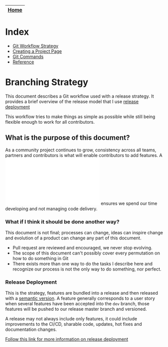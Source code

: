 | [Home](README.md)|
|-----|

# Index
- [Git Workflow Strategy](gitflow.md)
- [Creating a Project Page](gitpage.md)
- [Git Commands](gitcmds.md)
- [Reference](reference.md)

# Branching Strategy

This document describes a Git workflow used with a release strategy.  It 
provides a brief overview of the release model that I use
[release deployment](develop-release-deploy.md) 

This workflow tries to make things as simple as possible while still being
flexible enough to work for all contributors.

## What is the purpose of this document?

As a community project continues to grow, consistency across all teams, 
partners and contributors is what will enable contributors to add features.
A ![synchronous workflow](develop-release-deploy.md) ensures we spend our time
developing and not managing code delivery.

### What if I think it should be done another way?

This document is not final; processes can change, ideas can inspire change and
evolution of a product can change any part of this document. 

* Pull request are reviewed and encouraged, we never stop evolving. 
* The scope of this document can't possibly cover every permutation on how to
do something in Git
* There exists more than one way to do the tasks I describe here and recognize
our process is not the only way to do something, nor perfect.

### Release Deployment

This is the strategy, features are bundled into a release and then released
with a [semantic version](https://semver.org/). A feature generally corresponds
to a user story when several features have been accepted into the `dev` branch, 
those features will be pushed to our release master branch and versioned. 

A release may not always include only features, it could include improvements
to the CI/CD, sharable code, updates, hot fixes and documentation changes. 

[Follow this link for more information on release deployment](./develop-release-deploy.md)


